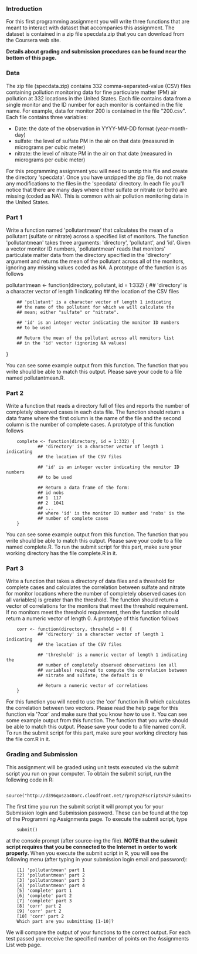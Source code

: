 ### Introduction

For this first programming assignment you will write three functions that are meant to interact with dataset that accompanies this assignment. The dataset is contained in a zip file specdata.zip that you can download from the Coursera web site. 

**Details about grading and submission procedures can be found near the bottom of this page.**

### Data

The zip file (specdata.zip) contains 332 comma-separated-value (CSV) files containing pollution monitoring data for fine particulate matter (PM) air pollution at 332 locations in the United States. Each file contains data from a single monitor and the ID number for each monitor is contained in the file name. For example, data for monitor 200 is contained in the file "200.csv". Each file contains three variables:

* Date: the date of the observation in YYYY-MM-DD format (year-month-day)
* sulfate: the level of sulfate PM in the air on that date (measured in micrograms per cubic meter)
* nitrate: the level of nitrate PM in the air on that date (measured in micrograms per cubic meter)

For this programming assignment you will need to unzip this file and create the directory 'specdata'. Once you have unzipped the zip file, do not make any modifications to the files in the 'specdata' directory. In each file you'll notice that there are many days where either sulfate or nitrate (or both) are missing (coded as NA). This is common with air pollution monitoring data in the United States.

### Part 1

Write a function named 'pollutantmean' that calculates the mean of a pollutant (sulfate or nitrate) across a specified list of monitors. The function 'pollutantmean' takes three arguments: 'directory', 'pollutant', and 'id'. Given a vector monitor ID numbers, 'pollutantmean' reads that monitors' particulate matter data from the directory specified in the 'directory' argument and returns the mean of the pollutant across all of the monitors, ignoring any missing values coded as NA. A prototype of the function is as follows

<!-- -->
pollutantmean <- function(directory, pollutant, id = 1:332) {
        ## 'directory' is a character vector of length 1 indicating
        ## the location of the CSV files

        ## 'pollutant' is a character vector of length 1 indicating
        ## the name of the pollutant for which we will calculate the
        ## mean; either "sulfate" or "nitrate".

        ## 'id' is an integer vector indicating the monitor ID numbers
        ## to be used

        ## Return the mean of the pollutant across all monitors list
        ## in the 'id' vector (ignoring NA values)
}

You can see some example output from this function. The function that you write should be able to match this output. Please save your code to a file named pollutantmean.R.

### Part 2

Write a function that reads a directory full of files and reports the number of completely observed cases in each data file. The function should return a data frame where the first column is the name of the file and the second column is the number of complete cases. A prototype of this function follows

<!-- -->
        complete <- function(directory, id = 1:332) {
                ## 'directory' is a character vector of length 1 indicating
                ## the location of the CSV files

                ## 'id' is an integer vector indicating the monitor ID numbers
                ## to be used
                
                ## Return a data frame of the form:
                ## id nobs
                ## 1  117
                ## 2  1041
                ## ...
                ## where 'id' is the monitor ID number and 'nobs' is the
                ## number of complete cases
        }

You can see some example output from this function. The function that you write should be able to match this output. Please save your code to a file named complete.R. To run the submit script for this part, make sure your working directory has the file complete.R in it.

### Part 3

Write a function that takes a directory of data files and a threshold for complete cases and calculates the correlation between sulfate and nitrate for monitor locations where the number of completely observed cases (on all variables) is greater than the threshold. The function should return a vector of correlations for the monitors that meet the threshold requirement. If no monitors meet the threshold requirement, then the function should return a numeric vector of length 0. A prototype of this function follows

<!-- -->
        corr <- function(directory, threshold = 0) {
                ## 'directory' is a character vector of length 1 indicating
                ## the location of the CSV files

                ## 'threshold' is a numeric vector of length 1 indicating the
                ## number of completely observed observations (on all
                ## variables) required to compute the correlation between
                ## nitrate and sulfate; the default is 0

                ## Return a numeric vector of correlations
        }

For this function you will need to use the 'cor' function in R which calculates the correlation between two vectors. Please read the help page for this function via '?cor' and make sure that you know how to use it.
You can see some example output from this function. The function that you write should be able to match this output. Please save your code to a file named corr.R. To run the submit script for this part, make sure your working directory has the file corr.R in it.

### Grading and Submission

This assignment will be graded using unit tests executed via the submit script you run on your computer. To obtain the submit script, run the following code in R:

<!-- -->
        source("http://d396qusza40orc.cloudfront.net/rprog%2Fscripts%2Fsubmitscript1.R")

The first time you run the submit script it will prompt you for your Submission login and Submission password. These can be found at the top of the Programmi ng Assignments page. To execute the submit script, type
<!-- -->
        submit()

at the console prompt (after source-ing the file). **NOTE that the submit script requires that you be connected to the Internet in order to work properly.** When you execute the submit script in R, you will see the following menu (after typing in your submission login email and password):
<!-- -->
        [1] 'pollutantmean' part 1
        [2] 'pollutantmean' part 2
        [3] 'pollutantmean' part 3
        [4] 'pollutantmean' part 4
        [5] 'complete' part 1
        [6] 'complete' part 2
        [7] 'complete' part 3
        [8] 'corr' part 2
        [9] 'corr' part 2
        [10] 'corr' part 2
        Which part are you submitting [1-10]?

We will compare the output of your functions to the correct output. For each test passed you receive the specified number of points on the Assignments List web page.